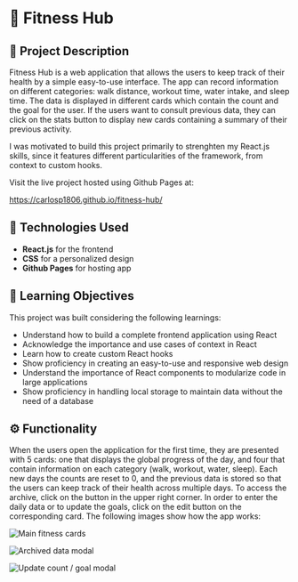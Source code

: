 # 💪 Fitness Hub

## 📃 Project Description

Fitness Hub is a web application that allows the users to keep track of their health by a simple easy-to-use interface. The app can record information on different categories: walk distance, workout time, water intake, and sleep time. The data is displayed in different cards which contain the count and the goal for the user. If the users want to consult previous data, they can click on the stats button to display new cards containing a summary of their previous activity.

I was motivated to build this project primarily to strenghten my React.js skills, since it features different particularities of the framework, from context to custom hooks.

Visit the live project hosted using Github Pages at:

https://carlosp1806.github.io/fitness-hub/

## 🤖 Technologies Used

- **React.js** for the frontend
- **CSS** for a personalized design
- **Github Pages** for hosting app

## 🎯 Learning Objectives

This project was built considering the following learnings:

- Understand how to build a complete frontend application using React
- Acknowledge the importance and use cases of context in React 
- Learn how to create custom React hooks
- Show proficiency in creating an easy-to-use and responsive web design
- Understand the importance of React components to modularize code in large applications
- Show proficiency in handling local storage to maintain data without the need of a database

## ⚙️ Functionality

When the users open the application for the first time, they are presented with 5 cards: one that displays the global progress of the day, and four that contain information on each category (walk, workout, water, sleep). Each new days the counts are reset to 0, and the previous data is stored so that the users can keep track of their health across multiple days. To access the archive, click on the button in the upper right corner. In order to enter the daily data or to update the goals, click on the edit button on the corresponding card. The following images show how the app works:

![Main fitness cards](https://user-images.githubusercontent.com/75866274/154182163-b5235ff3-47a5-4a1c-aebb-d3ce40f4d499.jpg)

![Archived data modal](https://user-images.githubusercontent.com/75866274/154182245-0d9b9908-afd9-496f-aedd-1b9ea5d55ead.jpg)

![Update count / goal modal](https://user-images.githubusercontent.com/75866274/154182251-6e18cbb6-afd7-421e-bbfb-388d08f4c48a.jpg)

